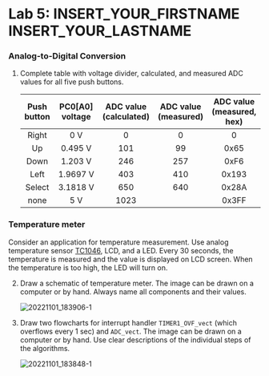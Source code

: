 # Lab 5: INSERT_YOUR_FIRSTNAME INSERT_YOUR_LASTNAME

### Analog-to-Digital Conversion

1. Complete table with voltage divider, calculated, and measured ADC values for all five push buttons.

   | **Push button** | **PC0[A0] voltage** | **ADC value (calculated)** | **ADC value (measured)** | **ADC value (measured, hex)** |
   | :-: | :-: | :-: | :-: | :-: |
   | Right  | 0&nbsp;V | 0   | 0 | 0 |
   | Up     | 0.495&nbsp;V | 101 | 99 | 0x65  |
   | Down   | 1.203&nbsp;V | 246 | 257 | 0xF6 |
   | Left   | 1.9697&nbsp;V | 403 | 410 | 0x193  |
   | Select | 3.1818&nbsp;V | 650 | 640 | 0x28A |
   | none   | 5&nbsp;V | 1023 |  | 0x3FF |

### Temperature meter

Consider an application for temperature measurement. Use analog temperature sensor [TC1046](http://ww1.microchip.com/downloads/en/DeviceDoc/21496C.pdf), LCD, and a LED. Every 30 seconds, the temperature is measured and the value is displayed on LCD screen. When the temperature is too high, the LED will turn on.

2. Draw a schematic of temperature meter. The image can be drawn on a computer or by hand. Always name all components and their values.

   ![20221101_183906-_1_](https://user-images.githubusercontent.com/114863539/199302461-911277c1-c9d0-4ad6-b44b-5c90984fbd4d.png)

3. Draw two flowcharts for interrupt handler `TIMER1_OVF_vect` (which overflows every 1&nbsp;sec) and `ADC_vect`. The image can be drawn on a computer or by hand. Use clear descriptions of the individual steps of the algorithms.

   ![20221101_183848-_1_](https://user-images.githubusercontent.com/114863539/199302504-77635c80-26d4-49ce-b1bb-d33600652c75.png)
